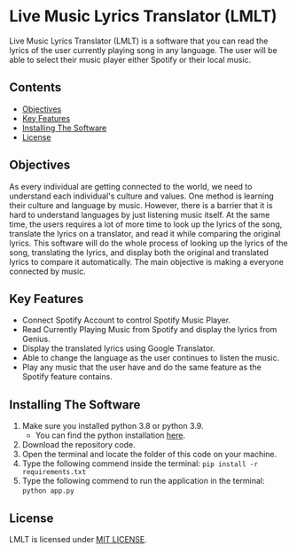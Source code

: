 # Live Music Lyrics Translator (LMLT)

Live Music Lyrics Translator (LMLT) is a software that you can read the lyrics of the user currently playing song in any language.
The user will be able to select their music player either Spotify or their local music.

## Contents

- [Objectives](#objectives)
- [Key Features](#key-features)
- [Installing The Software](#installing-the-software)
- [License](#license)

## Objectives

As every individual are getting connected to the world, we need to understand each individual's culture and values. One method is learning their culture and language by music. However, there is a barrier that it is hard to understand languages by just listening music itself. At the same time, the users requires a lot of more time to look up the lyrics of the song, translate the lyrics on a translator, and read it while comparing the original lyrics. This software will do the whole process of looking up the lyrics of the song, translating the lyrics, and display both the original and translated lyrics to compare it automatically. The main objective is making a everyone connected by music.

## Key Features

- Connect Spotify Account to control Spotify Music Player.
- Read Currently Playing Music from Spotify and display the lyrics from Genius.
- Display the translated lyrics using Google Translator.
- Able to change the language as the user continues to listen the music.
- Play any music that the user have and do the same feature as the Spotify feature contains.

## Installing The Software

1. Make sure you installed python 3.8 or python 3.9.
   - You can find the python installation [here](https://www.python.org/downloads/).
2. Download the repository code.
3. Open the terminal and locate the folder of this code on your machine.
4. Type the following commend inside the terminal: ```pip install -r requirements.txt```
5. Type the following commend to run the application in the terminal: ```python app.py```

## License

LMLT is licensed under [MIT LICENSE](https://opensource.org/licenses/MIT).
